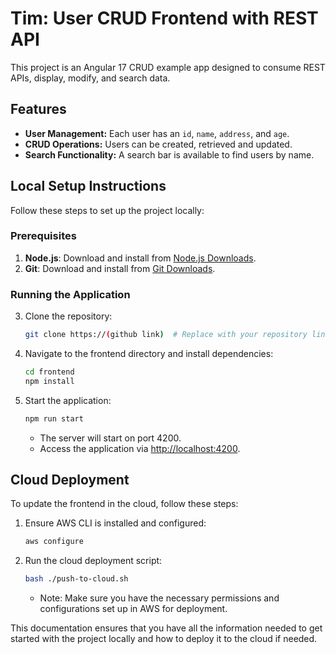 # Tim: User CRUD Frontend with REST API

This project is an Angular 17 CRUD example app designed to consume REST APIs, display, modify, and search data.

## Features
- **User Management:** Each user has an `id`, `name`, `address`, and `age`.
- **CRUD Operations:** Users can be created, retrieved and updated.
- **Search Functionality:** A search bar is available to find users by name.

## Local Setup Instructions
Follow these steps to set up the project locally:

### Prerequisites
1. **Node.js**: Download and install from [Node.js Downloads](https://nodejs.org/en/download/current).
2. **Git**: Download and install from [Git Downloads](https://git-scm.com/downloads).

### Running the Application
3. Clone the repository:
    ```bash
    git clone https://(github link)  # Replace with your repository link
    ```
4. Navigate to the frontend directory and install dependencies:
    ```bash
    cd frontend
    npm install
    ```
5. Start the application:
    ```bash
    npm run start
    ```
    - The server will start on port 4200.
    - Access the application via [http://localhost:4200](http://localhost:4200).

## Cloud Deployment
To update the frontend in the cloud, follow these steps:

1. Ensure AWS CLI is installed and configured:
    ```bash
    aws configure
    ```
2. Run the cloud deployment script:
    ```bash
    bash ./push-to-cloud.sh
    ```
    - Note: Make sure you have the necessary permissions and configurations set up in AWS for deployment.

This documentation ensures that you have all the information needed to get started with the project locally and how to deploy it to the cloud if needed.

